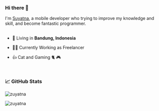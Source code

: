 ### Hi there 👋

I'm [Suyatna](https://twitter.com/zuyatna), a mobile developer who trying to improve my knowledge and skill, and become fantastic programmer.
<br/>
<br/>


- 🗼 Living in **Bandung, Indonesia**

- 👨‍💻 Currently Working as Freelancer

- 👍 Cat and Gaming 🐈 🎮


<br/>

### 📈 GitHub Stats

<p><img src="https://github-stats-alpha.vercel.app/api?username=zuyatna" alt="zuyatna" /></p>

<p><img align="left" src="https://github-readme-stats.vercel.app/api/top-langs?username=zuyatna&show_icons=true&locale=en&layout=compact&theme=nightowl" alt="zuyatna" /></p>
